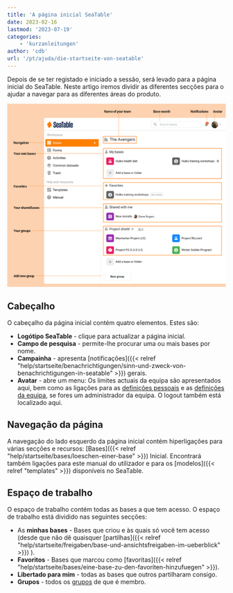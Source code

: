 ```yaml
---
title: 'A página inicial SeaTable'
date: 2023-02-16
lastmod: '2023-07-19'
categories:
    - 'kurzanleitungen'
author: 'cdb'
url: '/pt/ajuda/die-startseite-von-seatable'
---
```


Depois de se ter registado e iniciado a sessão, será levado para a página inicial do SeaTable. Neste artigo iremos dividir as diferentes secções para o ajudar a navegar para as diferentes áreas do produto.

![Elementos da página inicial do SeaTable](images/elements_seatable_homepage.png)

## Cabeçalho

O cabeçalho da página inicial contém quatro elementos. Estes são:

- **Logótipo SeaTable** - clique para actualizar a página inicial.
- **Campo de pesquisa** - permite-lhe procurar uma ou mais bases por nome.
- **Campainha** - apresenta [notificações]({{< relref "help/startseite/benachrichtigungen/sinn-und-zweck-von-benachrichtigungen-in-seatable" >}}) gerais.
- **Avatar** - abre um menu: Os limites actuais da equipa são apresentados aqui, bem como as ligações para as [definições pessoais](https://seatable.io/pt/docs/persoenliche-einstellungen/persoenliche-einstellungen/) e as [definições da equipa](https://seatable.io/pt/docs/teamverwaltung-abonnement/die-funktionen-der-teamverwaltung-in-der-uebersicht/), se fores um administrador da equipa. O logout também está localizado aqui.

## Navegação da página

A navegação do lado esquerdo da página inicial contém hiperligações para várias secções e recursos: [Bases]({{< relref "help/startseite/bases/loeschen-einer-base" >}}) Inicial. Encontrará também ligações para este manual do utilizador e para os [modelos]({{< relref "templates" >}}) disponíveis no SeaTable.

## Espaço de trabalho

O espaço de trabalho contém todas as bases a que tem acesso. O espaço de trabalho está dividido nas seguintes secções:

- As **minhas bases** - Bases que criou e às quais só você tem acesso (desde que não dê quaisquer [partilhas]({{< relref "help/startseite/freigaben/base-und-ansichtsfreigaben-im-ueberblick" >}}) ).
- **Favoritos** - Bases que marcou como [favoritas]({{< relref "help/startseite/bases/eine-base-zu-den-favoriten-hinzufuegen" >}}).
- **Libertado para mim** - todas as bases que outros partilharam consigo.
- **Grupos** - todos os [grupos](https://seatable.io/pt/docs/arbeiten-mit-gruppen/gruppen/) de que é membro.

